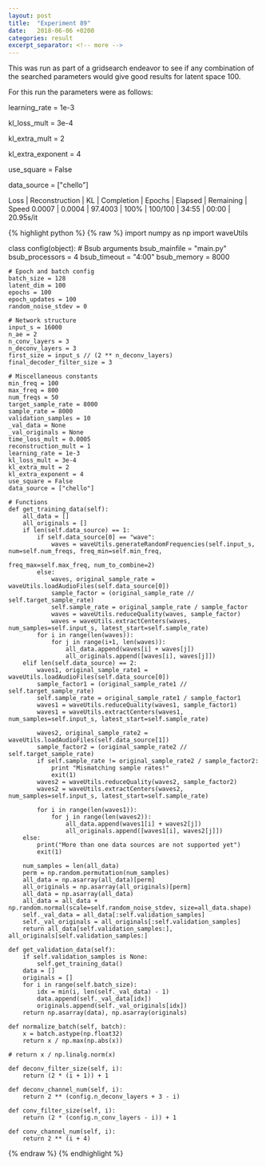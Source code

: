 ```yaml
---
layout: post
title:  "Experiment 89"
date:   2018-06-06 +0200
categories: result
excerpt_separator: <!-- more -->
---
```

This was run as part of a gridsearch endeavor to see if any combination of the searched parameters would give good results for latent space 100.

For this run the parameters were as follows:

learning_rate = 1e-3

kl_loss_mult = 3e-4

kl_extra_mult = 2

kl_extra_exponent = 4

use_square = False

data_source = ["chello"]



Loss | Reconstruction | KL | Completion | Epochs | Elapsed | Remaining | Speed
0.0007 | 0.0004 | 97.4003 | 100% | 100/100 | 34:55 | 00:00 | 20.95s/it<!-- more -->


{% highlight python %}
{% raw %}
import numpy as np
import waveUtils


class config(object):
	# Bsub arguments
	bsub_mainfile = "main.py"
	bsub_processors = 4
	bsub_timeout = "4:00"
	bsub_memory = 8000

	# Epoch and batch config
	batch_size = 128
	latent_dim = 100
	epochs = 100
	epoch_updates = 100
	random_noise_stdev = 0

	# Network structure
	input_s = 16000
	n_ae = 2
	n_conv_layers = 3
	n_deconv_layers = 3
	first_size = input_s // (2 ** n_deconv_layers)
	final_decoder_filter_size = 3

	# Miscellaneous constants
	min_freq = 100
	max_freq = 800
	num_freqs = 50
	target_sample_rate = 8000
	sample_rate = 8000
	validation_samples = 10
	_val_data = None
	_val_originals = None
	time_loss_mult = 0.0005
	reconstruction_mult = 1
	learning_rate = 1e-3
	kl_loss_mult = 3e-4
	kl_extra_mult = 2
	kl_extra_exponent = 4
	use_square = False
	data_source = ["chello"]

	# Functions
	def get_training_data(self):
		all_data = []
		all_originals = []
		if len(self.data_source) == 1:
			if self.data_source[0] == "wave":
				waves = waveUtils.generateRandomFrequencies(self.input_s, num=self.num_freqs, freq_min=self.min_freq,
				                                            freq_max=self.max_freq, num_to_combine=2)
			else:
				waves, original_sample_rate = waveUtils.loadAudioFiles(self.data_source[0])
				sample_factor = (original_sample_rate // self.target_sample_rate)
				self.sample_rate = original_sample_rate / sample_factor
				waves = waveUtils.reduceQuality(waves, sample_factor)
				waves = waveUtils.extractCenters(waves, num_samples=self.input_s, latest_start=self.sample_rate)
			for i in range(len(waves)):
				for j in range(i+1, len(waves)):
					all_data.append(waves[i] + waves[j])
					all_originals.append([waves[i], waves[j]])
		elif len(self.data_source) == 2:
			waves1, original_sample_rate1 = waveUtils.loadAudioFiles(self.data_source[0])
			sample_factor1 = (original_sample_rate1 // self.target_sample_rate)
			self.sample_rate = original_sample_rate1 / sample_factor1
			waves1 = waveUtils.reduceQuality(waves1, sample_factor1)
			waves1 = waveUtils.extractCenters(waves1, num_samples=self.input_s, latest_start=self.sample_rate)

			waves2, original_sample_rate2 = waveUtils.loadAudioFiles(self.data_source[1])
			sample_factor2 = (original_sample_rate2 // self.target_sample_rate)
			if self.sample_rate != original_sample_rate2 / sample_factor2:
				print "Mismatching sample rates!"
				exit(1)
			waves2 = waveUtils.reduceQuality(waves2, sample_factor2)
			waves2 = waveUtils.extractCenters(waves2, num_samples=self.input_s, latest_start=self.sample_rate)

			for i in range(len(waves1)):
				for j in range(len(waves2)):
					all_data.append(waves1[i] + waves2[j])
					all_originals.append([waves1[i], waves2[j]])
		else:
			print("More than one data sources are not supported yet")
			exit(1)

		num_samples = len(all_data)
		perm = np.random.permutation(num_samples)
		all_data = np.asarray(all_data)[perm]
		all_originals = np.asarray(all_originals)[perm]
		all_data = np.asarray(all_data)
		all_data = all_data + np.random.normal(scale=self.random_noise_stdev, size=all_data.shape)
		self._val_data = all_data[:self.validation_samples]
		self._val_originals = all_originals[:self.validation_samples]
		return all_data[self.validation_samples:], all_originals[self.validation_samples:]

	def get_validation_data(self):
		if self.validation_samples is None:
			self.get_training_data()
		data = []
		originals = []
		for i in range(self.batch_size):
			idx = min(i, len(self._val_data) - 1)
			data.append(self._val_data[idx])
			originals.append(self._val_originals[idx])
		return np.asarray(data), np.asarray(originals)

	def normalize_batch(self, batch):
		x = batch.astype(np.float32)
		return x / np.max(np.abs(x))

	# return x / np.linalg.norm(x)

	def deconv_filter_size(self, i):
		return (2 * (i + 1)) + 1

	def deconv_channel_num(self, i):
		return 2 ** (config.n_deconv_layers + 3 - i)

	def conv_filter_size(self, i):
		return (2 * (config.n_conv_layers - i)) + 1

	def conv_channel_num(self, i):
		return 2 ** (i + 4)

{% endraw %}
{% endhighlight %}
